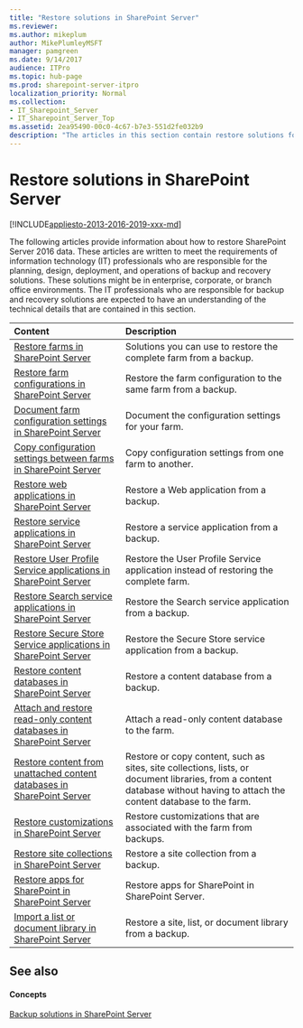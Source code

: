 ```yaml
---
title: "Restore solutions in SharePoint Server"
ms.reviewer: 
ms.author: mikeplum
author: MikePlumleyMSFT
manager: pamgreen
ms.date: 9/14/2017
audience: ITPro
ms.topic: hub-page
ms.prod: sharepoint-server-itpro
localization_priority: Normal
ms.collection:
- IT_Sharepoint_Server
- IT_Sharepoint_Server_Top
ms.assetid: 2ea95490-00c0-4c67-b7e3-551d2fe032b9
description: "The articles in this section contain restore solutions for the SharePoint Server environments."
---
```


# Restore solutions in SharePoint Server

[!INCLUDE[appliesto-2013-2016-2019-xxx-md](../includes/appliesto-2013-2016-2019-xxx-md.md)]
  
The following articles provide information about how to restore SharePoint Server 2016 data. These articles are written to meet the requirements of information technology (IT) professionals who are responsible for the planning, design, deployment, and operations of backup and recovery solutions. These solutions might be in enterprise, corporate, or branch office environments. The IT professionals who are responsible for backup and recovery solutions are expected to have an understanding of the technical details that are contained in this section.
  
  
|**Content**|**Description**|
|:-----|:-----|
|[Restore farms in SharePoint Server](restore-a-farm.md) <br/> |Solutions you can use to restore the complete farm from a backup.  <br/> |
|[Restore farm configurations in SharePoint Server](restore-a-farm-configuration.md) <br/> |Restore the farm configuration to the same farm from a backup.  <br/> |
|[Document farm configuration settings in SharePoint Server](document-farm-configuration-settings.md) <br/> |Document the configuration settings for your farm.  <br/> |
|[Copy configuration settings between farms in SharePoint Server](copy-configuration-settings-between-farms.md) <br/> |Copy configuration settings from one farm to another.  <br/> |
|[Restore web applications in SharePoint Server](restore-a-web-application.md) <br/> |Restore a Web application from a backup.  <br/> |
|[Restore service applications in SharePoint Server](restore-a-service-application.md) <br/> |Restore a service application from a backup.  <br/> |
|[Restore User Profile Service applications in SharePoint Server](restore-a-user-profile-service-application.md) <br/> |Restore the User Profile Service application instead of restoring the complete farm.  <br/> |
|[Restore Search service applications in SharePoint Server](restore-a-search-service-application.md) <br/> |Restore the Search service application from a backup.  <br/> |
|[Restore Secure Store Service applications in SharePoint Server](restore-a-secure-store-service-application.md) <br/> |Restore the Secure Store service application from a backup.  <br/> |
|[Restore content databases in SharePoint Server](restore-a-content-database.md) <br/> |Restore a content database from a backup.  <br/> |
|[Attach and restore read-only content databases in SharePoint Server](attach-and-restore-a-read-only-content-database.md) <br/> |Attach a read-only content database to the farm.  <br/> |
|[Restore content from unattached content databases in SharePoint Server](restore-content-from-an-unattached-content-database.md) <br/> |Restore or copy content, such as sites, site collections, lists, or document libraries, from a content database without having to attach the content database to the farm.  <br/> |
|[Restore customizations in SharePoint Server](restore-customizations.md) <br/> |Restore customizations that are associated with the farm from backups.  <br/> |
|[Restore site collections in SharePoint Server](restore-site-collections.md) <br/> |Restore a site collection from a backup.  <br/> |
|[Restore apps for SharePoint in SharePoint Server](restore-apps-for-sharepoint.md) <br/> |Restore apps for SharePoint in SharePoint Server.  <br/> |
|[Import a list or document library in SharePoint Server](import-a-list-or-document-library.md) <br/> |Restore a site, list, or document library from a backup.  <br/> |
   
## See also

#### Concepts

[Backup solutions in SharePoint Server](backup.md)

